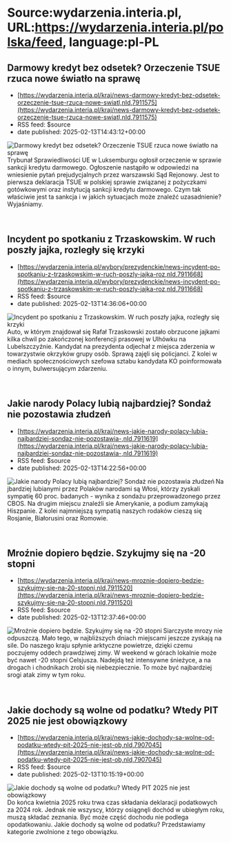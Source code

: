 # Source:wydarzenia.interia.pl, URL:https://wydarzenia.interia.pl/polska/feed, language:pl-PL

## Darmowy kredyt bez odsetek? Orzeczenie TSUE rzuca nowe światło na sprawę
 - [https://wydarzenia.interia.pl/kraj/news-darmowy-kredyt-bez-odsetek-orzeczenie-tsue-rzuca-nowe-swiatl,nId,7911575](https://wydarzenia.interia.pl/kraj/news-darmowy-kredyt-bez-odsetek-orzeczenie-tsue-rzuca-nowe-swiatl,nId,7911575)
 - RSS feed: $source
 - date published: 2025-02-13T14:43:12+00:00

<p><a href="https://wydarzenia.interia.pl/kraj/news-darmowy-kredyt-bez-odsetek-orzeczenie-tsue-rzuca-nowe-swiatl,nId,7911575"><img src="https://i.iplsc.com/darmowy-kredyt-bez-odsetek-orzeczenie-tsue-rzuca-nowe-swiatl/000KLGQQ9PV8K66D-C321.jpg" alt="Darmowy kredyt bez odsetek? Orzeczenie TSUE rzuca nowe światło na sprawę " align="left" /></a>Trybunał Sprawiedliwości UE w Luksemburgu ogłosił orzeczenie w sprawie sankcji kredytu darmowego. Ogłoszenie nastąpiło w odpowiedzi na wniesienie pytań prejudycjalnych przez warszawski Sąd Rejonowy. Jest to pierwsza deklaracja TSUE w polskiej sprawie związanej z pożyczkami gotówkowymi oraz instytucją sankcji kredytu darmowego. Czym tak właściwie jest ta sankcja i w jakich sytuacjach może znaleźć uzasadnienie? Wyjaśniamy.</p><br clear="all" />

## Incydent po spotkaniu z Trzaskowskim. W ruch poszły jajka, rozległy się krzyki
 - [https://wydarzenia.interia.pl/wybory/prezydenckie/news-incydent-po-spotkaniu-z-trzaskowskim-w-ruch-poszly-jajka-roz,nId,7911668](https://wydarzenia.interia.pl/wybory/prezydenckie/news-incydent-po-spotkaniu-z-trzaskowskim-w-ruch-poszly-jajka-roz,nId,7911668)
 - RSS feed: $source
 - date published: 2025-02-13T14:36:06+00:00

<p><a href="https://wydarzenia.interia.pl/wybory/prezydenckie/news-incydent-po-spotkaniu-z-trzaskowskim-w-ruch-poszly-jajka-roz,nId,7911668"><img src="https://i.iplsc.com/incydent-po-spotkaniu-z-trzaskowskim-w-ruch-poszly-jajka-roz/000KLGRJSTSKD7UP-C321.jpg" alt="Incydent po spotkaniu z Trzaskowskim. W ruch poszły jajka, rozległy się krzyki" align="left" /></a>Auto, w którym znajdował się Rafał Trzaskowski zostało obrzucone jajkami kilka chwil po zakończonej konferencji prasowej w Ulhówku na Lubelszczyźnie. Kandydat na prezydenta odjechał z miejsca zderzenia w towarzystwie okrzyków grupy osób. Sprawą zajęli się policjanci. Z kolei w mediach społecznościowych szefowa sztabu kandydata KO poinformowała o innym, bulwersującym zdarzeniu.</p><br clear="all" />

## Jakie narody Polacy lubią najbardziej? Sondaż nie pozostawia złudzeń
 - [https://wydarzenia.interia.pl/kraj/news-jakie-narody-polacy-lubia-najbardziej-sondaz-nie-pozostawia-,nId,7911619](https://wydarzenia.interia.pl/kraj/news-jakie-narody-polacy-lubia-najbardziej-sondaz-nie-pozostawia-,nId,7911619)
 - RSS feed: $source
 - date published: 2025-02-13T14:22:56+00:00

<p><a href="https://wydarzenia.interia.pl/kraj/news-jakie-narody-polacy-lubia-najbardziej-sondaz-nie-pozostawia-,nId,7911619"><img src="https://i.iplsc.com/jakie-narody-polacy-lubia-najbardziej-sondaz-nie-pozostawia/000KLG7GBT6GTP28-C321.jpg" alt="Jakie narody Polacy lubią najbardziej? Sondaż nie pozostawia złudzeń " align="left" /></a>Najbardziej lubianymi przez Polaków narodami są Włosi, którzy zyskali sympatię 60 proc. badanych - wynika z sondażu przeprowadzonego przez CBOS. Na drugim miejscu znaleźli sie Amerykanie, a podium zamykają Hiszpanie. Z kolei najmniejszą sympatią naszych rodaków cieszą się Rosjanie, Białorusini oraz Romowie.</p><br clear="all" />

## Mroźnie dopiero będzie. Szykujmy się na -20 stopni
 - [https://wydarzenia.interia.pl/kraj/news-mroznie-dopiero-bedzie-szykujmy-sie-na-20-stopni,nId,7911520](https://wydarzenia.interia.pl/kraj/news-mroznie-dopiero-bedzie-szykujmy-sie-na-20-stopni,nId,7911520)
 - RSS feed: $source
 - date published: 2025-02-13T12:37:46+00:00

<p><a href="https://wydarzenia.interia.pl/kraj/news-mroznie-dopiero-bedzie-szykujmy-sie-na-20-stopni,nId,7911520"><img src="https://i.iplsc.com/mroznie-dopiero-bedzie-szykujmy-sie-na-20-stopni/000KLFPIQFTX8BYT-C321.jpg" alt="Mroźnie dopiero będzie. Szykujmy się na -20 stopni" align="left" /></a>Siarczyste mrozy nie odpuszczą. Mało tego, w najbliższych dniach miejscami jeszcze zyskają na sile. Do naszego kraju spłynie arktyczne powietrze, dzięki czemu poczujemy oddech prawdziwej zimy. W weekend w górach lokalnie może być nawet -20 stopni Celsjusza. Nadejdą też intensywne śnieżyce, a na drogach i chodnikach zrobi się niebezpiecznie. To może być najbardziej srogi atak zimy w tym roku.</p><br clear="all" />

## Jakie dochody są wolne od podatku? Wtedy PIT 2025 nie jest obowiązkowy
 - [https://wydarzenia.interia.pl/kraj/news-jakie-dochody-sa-wolne-od-podatku-wtedy-pit-2025-nie-jest-ob,nId,7907045](https://wydarzenia.interia.pl/kraj/news-jakie-dochody-sa-wolne-od-podatku-wtedy-pit-2025-nie-jest-ob,nId,7907045)
 - RSS feed: $source
 - date published: 2025-02-13T10:15:19+00:00

<p><a href="https://wydarzenia.interia.pl/kraj/news-jakie-dochody-sa-wolne-od-podatku-wtedy-pit-2025-nie-jest-ob,nId,7907045"><img src="https://i.iplsc.com/jakie-dochody-sa-wolne-od-podatku-wtedy-pit-2025-nie-jest-ob/000KK60OC15MPPHB-C321.jpg" alt="Jakie dochody są wolne od podatku? Wtedy PIT 2025 nie jest obowiązkowy" align="left" /></a>Do końca kwietnia 2025 roku trwa czas składania deklaracji podatkowych za 2024 rok. Jednak nie wszyscy, którzy osiągnęli dochód w ubiegłym roku, muszą składać zeznania. Być może część dochodu nie podlega opodatkowaniu. Jakie dochody są wolne od podatku? Przedstawiamy kategorie zwolnione z tego obowiązku.</p><br clear="all" />

